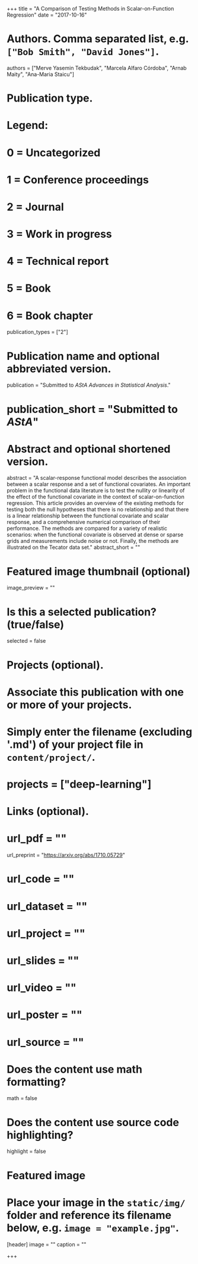 +++
title = "A Comparison of Testing Methods in Scalar-on-Function Regression"
date = "2017-10-16"

# Authors. Comma separated list, e.g. `["Bob Smith", "David Jones"]`.
authors = ["Merve Yasemin Tekbudak", "Marcela Alfaro Córdoba", "Arnab Maity", "Ana-Maria Staicu"]

# Publication type.
# Legend:
# 0 = Uncategorized
# 1 = Conference proceedings
# 2 = Journal
# 3 = Work in progress
# 4 = Technical report
# 5 = Book
# 6 = Book chapter
publication_types = ["2"]

# Publication name and optional abbreviated version.
publication = "Submitted to *AStA Advances in Statistical Analysis*."
# publication_short = "Submitted to *AStA*"

# Abstract and optional shortened version.
abstract = "A scalar-response functional model describes the association between a scalar response and a set of functional covariates. An important problem in the functional data literature is to test the nullity or linearity of the effect of the functional covariate in the context of scalar-on-function regression. This article provides an overview of the existing methods for testing both the null hypotheses that there is no relationship and that there is a linear relationship between the functional covariate and scalar response, and a comprehensive numerical comparison of their performance. The methods are compared for a variety of realistic scenarios: when the functional covariate is observed at dense or sparse grids and measurements include noise or not. Finally, the methods are illustrated on the Tecator data set."
abstract_short = ""

# Featured image thumbnail (optional)
image_preview = ""

# Is this a selected publication? (true/false)
selected = false

# Projects (optional).
#   Associate this publication with one or more of your projects.
#   Simply enter the filename (excluding '.md') of your project file in `content/project/`.
# projects = ["deep-learning"]

# Links (optional).
# url_pdf = ""
url_preprint = "https://arxiv.org/abs/1710.05729"
# url_code = ""
# url_dataset = ""
# url_project = ""
# url_slides = ""
# url_video = ""
# url_poster = ""
# url_source = ""

# Does the content use math formatting?
math = false

# Does the content use source code highlighting?
highlight = false

# Featured image
# Place your image in the `static/img/` folder and reference its filename below, e.g. `image = "example.jpg"`.
[header]
image = ""
caption = ""

+++


